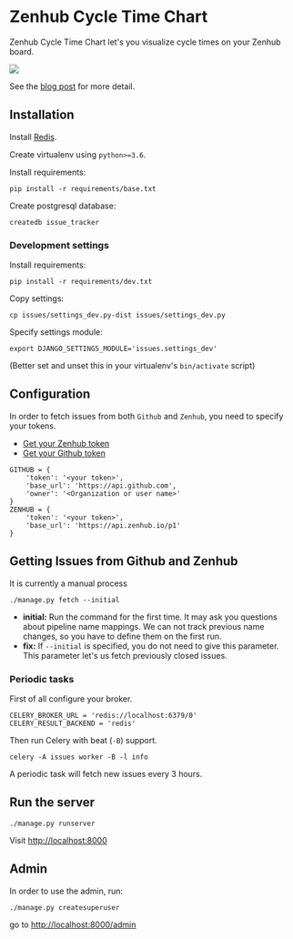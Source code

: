 # Zenhub Cycle Time Chart

Zenhub Cycle Time Chart let's you visualize cycle times on your Zenhub board.

![](https://raw.githubusercontent.com/Adphorus/issues/master/resources/chart.png?token=ABPmHqpoxk7Y29tVKlKuWlqMJrbO8KWbks5ZmtaMwA%3D%3D)

See the [blog post](http://blog.adphorus.com) for more detail.

## Installation

Install [Redis](https://redis.io/).

Create virtualenv using `python>=3.6`.

Install requirements:

```
pip install -r requirements/base.txt
```

Create postgresql database:

```
createdb issue_tracker
```

### Development settings

Install requirements:

```
pip install -r requirements/dev.txt
```

Copy settings:

```
cp issues/settings_dev.py-dist issues/settings_dev.py
```

Specify settings module:

```
export DJANGO_SETTINGS_MODULE='issues.settings_dev'
```

(Better set and unset this in your virtualenv's `bin/activate` script)



## Configuration

In order to fetch issues from both `Github` and `Zenhub`, you need to specify your tokens.

* [Get your Zenhub token](https://dashboard.zenhub.io/#/settings)
* [Get your Github token](https://github.com/settings/tokens)

```
GITHUB = {
    'token': '<your token>',
    'base_url': 'https://api.github.com',
    'owner': '<Organization or user name>'
}
ZENHUB = {
    'token': '<your token>',
    'base_url': 'https://api.zenhub.io/p1'
}
```


## Getting Issues from Github and Zenhub

It is currently a manual process

```
./manage.py fetch --initial
```

* **initial:** Run the command for the first time. It may ask you questions about pipeline name mappings. We can not track previous name changes, so you have to define them on the first run.
* **fix:** If `--initial` is specified, you do not need to give this parameter. This parameter let's us fetch previously closed issues.

### Periodic tasks

First of all configure your broker.

```
CELERY_BROKER_URL = 'redis://localhost:6379/0'
CELERY_RESULT_BACKEND = 'redis'
```

Then run Celery with beat (`-B`) support.


```
celery -A issues worker -B -l info
```

A periodic task will fetch new issues every 3 hours.

## Run the server

```
./manage.py runserver
```

Visit [http://localhost:8000](http://localhost:8000)

## Admin

In order to use the admin, run:

```
./manage.py createsuperuser
```

go to [http://localhost:8000/admin](http://localhost:8000/admin)